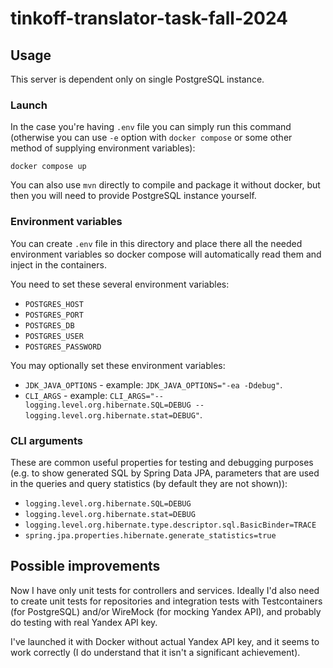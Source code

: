 # tinkoff-translator-task-fall-2024

## Usage

This server is dependent only on single PostgreSQL instance.

### Launch

In the case you're having `.env` file you can simply run this command
(otherwise you can use `-e` option with `docker compose` or some other method
of supplying environment variables):

```shell
docker compose up
```

You can also use `mvn` directly to compile and package it without docker,
but then you will need to provide PostgreSQL instance yourself.

### Environment variables

You can create `.env` file in this directory and place there all the
needed environment variables so docker compose will automatically read
them and inject in the containers.

You need to set these several environment variables:
- `POSTGRES_HOST`
- `POSTGRES_PORT`
- `POSTGRES_DB`
- `POSTGRES_USER`
- `POSTGRES_PASSWORD`

You may optionally set these environment variables:
- `JDK_JAVA_OPTIONS` - example: `JDK_JAVA_OPTIONS="-ea -Ddebug"`.
- `CLI_ARGS` - example:
  `CLI_ARGS="--logging.level.org.hibernate.SQL=DEBUG --logging.level.org.hibernate.stat=DEBUG"`.

### CLI arguments

These are common useful properties for testing and debugging purposes
(e.g. to show generated SQL by Spring Data JPA, parameters that are used
in the queries and query statistics (by default they are not shown)):
- `logging.level.org.hibernate.SQL=DEBUG`
- `logging.level.org.hibernate.stat=DEBUG`
- `logging.level.org.hibernate.type.descriptor.sql.BasicBinder=TRACE`
- `spring.jpa.properties.hibernate.generate_statistics=true`

## Possible improvements

Now I have only unit tests for controllers and services. Ideally I'd also
need to create unit tests for repositories and integration tests with
Testcontainers (for PostgreSQL) and/or WireMock (for mocking Yandex API),
and probably do testing with real Yandex API key.

I've launched it with Docker without actual Yandex API key, and it seems
to work correctly (I do understand that it isn't a significant achievement).
